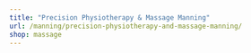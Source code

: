```yaml
---
title: "Precision Physiotherapy & Massage Manning"
url: /manning/precision-physiotherapy-and-massage-manning/
shop: massage
---
```

